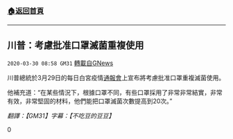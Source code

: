 ###  [:house:返回首頁](https://github.com/ourhimalayas/txt)
---

## 川普：考慮批准口罩滅菌重複使用
`2020-03-30 08:58 GM31` [轉載自GNews](https://gnews.org/zh-hant/157240/)

川普總統於3月29日的每日白宮疫情[通報會](https://youtu.be/DkSkLCOG2es)上宣布將考慮批准口罩重複滅菌使用。

他補充道：“在某些情況下，根據口罩不同，有些口罩採用了非常非常結實，非常有效，非常堅固的材料，他們能把口罩滅菌次數提高到20次。”

*翻譯：【GM31】字幕：【不吃豆的豆豆】*

0
